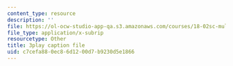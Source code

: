 ```yaml
---
content_type: resource
description: ''
file: https://ol-ocw-studio-app-qa.s3.amazonaws.com/courses/18-02sc-multivariable-calculus-fall-2010/c7cefa880ec86d1200d7b9230d5e1866_lCKxeRiBdjQ.srt
file_type: application/x-subrip
resourcetype: Other
title: 3play caption file
uid: c7cefa88-0ec8-6d12-00d7-b9230d5e1866
---
```


